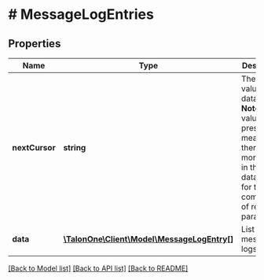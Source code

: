 # # MessageLogEntries

## Properties

Name | Type | Description | Notes
------------ | ------------- | ------------- | -------------
**nextCursor** | **string** | The next value in the database.  **Note:** If this value is not present, it means that there are no more values in the database for this combination of request parameters. | [optional] 
**data** | [**\TalonOne\Client\Model\MessageLogEntry[]**](MessageLogEntry.md) | List of message logs. | 

[[Back to Model list]](../../README.md#documentation-for-models) [[Back to API list]](../../README.md#documentation-for-api-endpoints) [[Back to README]](../../README.md)


